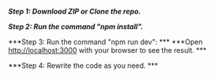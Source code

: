 ***Step 1: Download ZIP or Clone the repo.***

***Step 2: Run the command "npm install".***

***Step 3: Run the command "npm run dev": ***
        ***Open [http://localhost:3000](http://localhost:3000) with your browser to see the result. ***

***Step 4: Rewrite the code as you need. ***